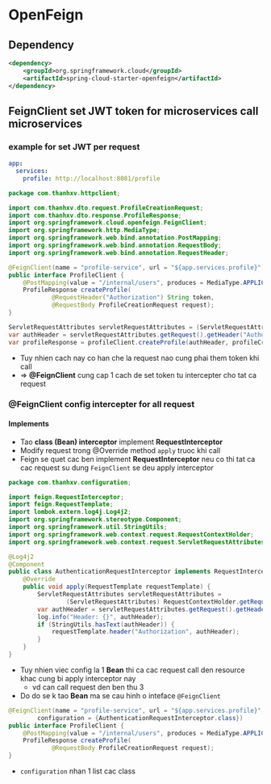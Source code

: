 # OpenFeign

## Dependency
```xml
<dependency>
    <groupId>org.springframework.cloud</groupId>
    <artifactId>spring-cloud-starter-openfeign</artifactId>
</dependency>
```

## FeignClient set JWT token for microservices call microservices
### example for set JWT per request
```yaml
app:
  services:
    profile: http://localhost:8081/profile
```

```java
package com.thanhxv.httpclient;

import com.thanhxv.dto.request.ProfileCreationRequest;
import com.thanhxv.dto.response.ProfileResponse;
import org.springframework.cloud.openfeign.FeignClient;
import org.springframework.http.MediaType;
import org.springframework.web.bind.annotation.PostMapping;
import org.springframework.web.bind.annotation.RequestBody;
import org.springframework.web.bind.annotation.RequestHeader;

@FeignClient(name = "profile-service", url = "${app.services.profile}")
public interface ProfileClient {
    @PostMapping(value = "/internal/users", produces = MediaType.APPLICATION_JSON_VALUE)
    ProfileResponse createProfile(
            @RequestHeader("Authorization") String token,
            @RequestBody ProfileCreationRequest request);
}
```
```java
ServletRequestAttributes servletRequestAttributes = (ServletRequestAttributes) RequestContextHolder.getRequestAttributes();
var authHeader = servletRequestAttributes.getRequest().getHeader("Authorization");
var profileResponse = profileClient.createProfile(authHeader, profileCreationRequest);
```

- Tuy nhien cach nay co han che la request nao cung phai them token khi call
- => **@FeignClient** cung cap 1 cach de set token tu intercepter cho tat ca request

### @FeignClient config intercepter for all request
#### Implements
- Tao **class (Bean) interceptor** implement **RequestInterceptor**
- Modify request trong @Override method `apply` truoc khi call
- Feign se quet cac ben implement **RequestInterceptor** neu co thi tat ca cac request su dung `FeignClient` se deu apply interceptor
```java
package com.thanhxv.configuration;

import feign.RequestInterceptor;
import feign.RequestTemplate;
import lombok.extern.log4j.Log4j2;
import org.springframework.stereotype.Component;
import org.springframework.util.StringUtils;
import org.springframework.web.context.request.RequestContextHolder;
import org.springframework.web.context.request.ServletRequestAttributes;

@Log4j2
@Component
public class AuthenticationRequestInterceptor implements RequestInterceptor {
    @Override
    public void apply(RequestTemplate requestTemplate) {
        ServletRequestAttributes servletRequestAttributes =
                (ServletRequestAttributes) RequestContextHolder.getRequestAttributes();
        var authHeader = servletRequestAttributes.getRequest().getHeader("Authorization");
        log.info("Header: {}", authHeader);
        if (StringUtils.hasText(authHeader)) {
            requestTemplate.header("Authorization", authHeader);
        }
    }
}
```
- Tuy nhien viec config la 1 **Bean** thi ca cac request call den resource khac cung bi apply interceptor nay
  - vd can call request den ben thu 3
- Do do se k tao **Bean** ma se cau hinh o inteface `@FeignClient`
```java
@FeignClient(name = "profile-service", url = "${app.services.profile}",
        configuration = {AuthenticationRequestInterceptor.class})
public interface ProfileClient {
    @PostMapping(value = "/internal/users", produces = MediaType.APPLICATION_JSON_VALUE)
    ProfileResponse createProfile(
            @RequestBody ProfileCreationRequest request);
}
```
- `configuration` nhan 1 list cac class